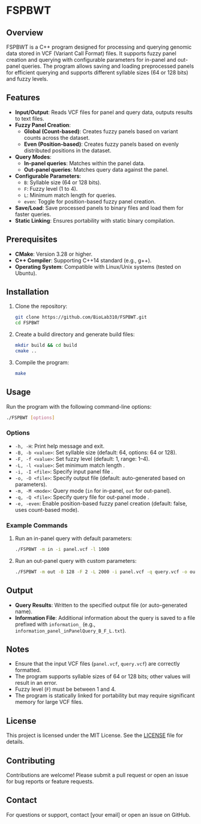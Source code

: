
# FSPBWT

## Overview
FSPBWT is a C++ program designed for processing and querying genomic data stored in VCF (Variant Call Format) files. It supports fuzzy panel creation and querying with configurable parameters for in-panel and out-panel queries. The program allows saving and loading preprocessed panels for efficient querying and supports different syllable sizes (64 or 128 bits) and fuzzy levels.

## Features
- **Input/Output**: Reads VCF files for panel and query data, outputs results to text files.
- **Fuzzy Panel Creation**: 
  - **Global (Count-based)**: Creates fuzzy panels based on variant counts across the dataset.
  - **Even (Position-based)**: Creates fuzzy panels based on evenly distributed positions in the dataset.
- **Query Modes**: 
  - **In-panel queries**: Matches within the panel data.
  - **Out-panel queries**: Matches query data against the panel.
- **Configurable Parameters**:
  - `B`: Syllable size (64 or 128 bits).
  - `F`: Fuzzy level (1 to 4).
  - `L`: Minimum match length for queries.
  - `even`: Toggle for position-based fuzzy panel creation.
- **Save/Load**: Save processed panels to binary files and load them for faster queries.
- **Static Linking**: Ensures portability with static binary compilation.

## Prerequisites
- **CMake**: Version 3.28 or higher.
- **C++ Compiler**: Supporting C++14 standard (e.g., g++).
- **Operating System**: Compatible with Linux/Unix systems (tested on Ubuntu).

## Installation
1. Clone the repository:
   ```bash
   git clone https://github.com/BioLab310/FSPBWT.git
   cd FSPBWT
   ```
2. Create a build directory and generate build files:
   ```bash
   mkdir build && cd build
   cmake ..
   ```
3. Compile the program:
   ```bash
   make
   ```

## Usage
Run the program with the following command-line options:
```bash
./FSPBWT [options]
```

### Options
- `-h, -H`: Print help message and exit.
- `-B, -b <value>`: Set syllable size (default: 64, options: 64 or 128).
- `-F, -f <value>`: Set fuzzy level (default: 1, range: 1–4).
- `-L, -l <value>`: Set minimum match length .
- `-i, -I <file>`: Specify input panel file .
- `-o, -O <file>`: Specify output file (default: auto-generated based on parameters).
- `-m, -M <mode>`: Query mode (`in` for in-panel, `out` for out-panel).
- `-q, -Q <file>`: Specify query file for out-panel mode .
- `-e, -even`: Enable position-based fuzzy panel creation (default: false, uses count-based mode).

### Example Commands
1. Run an in-panel query with default parameters:
   ```bash
   ./FSPBWT -m in -i panel.vcf -l 1000
   ```
2. Run an out-panel query with custom parameters:
   ```bash
   ./FSPBWT -m out -B 128 -F 2 -L 2000 -i panel.vcf -q query.vcf -o output.txt
   ```

## Output
- **Query Results**: Written to the specified output file (or auto-generated name).
- **Information File**: Additional information about the query is saved to a file prefixed with `information_` (e.g., `information_panel_inPanelQuery_B_F_L.txt`).

## Notes
- Ensure that the input VCF files (`panel.vcf`, `query.vcf`) are correctly formatted.
- The program supports syllable sizes of 64 or 128 bits; other values will result in an error.
- Fuzzy level (`F`) must be between 1 and 4.
- The program is statically linked for portability but may require significant memory for large VCF files.

## License
This project is licensed under the MIT License. See the [LICENSE](LICENSE) file for details.

## Contributing
Contributions are welcome! Please submit a pull request or open an issue for bug reports or feature requests.

## Contact
For questions or support, contact [your email] or open an issue on GitHub.
